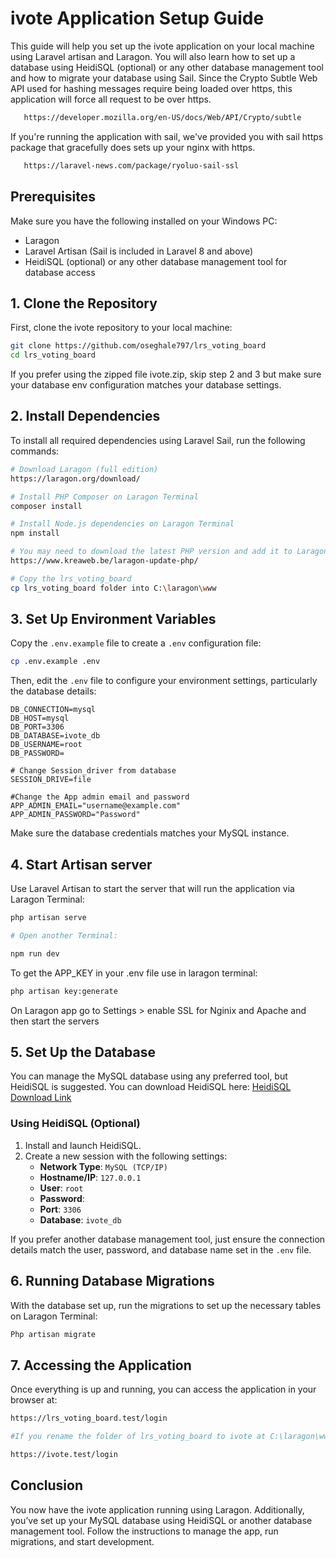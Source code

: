 
# ivote Application Setup Guide

This guide will help you set up the ivote application on your local machine using Laravel artisan and Laragon. You will also learn how to set up a database using HeidiSQL (optional) or any other database management tool and how to migrate your database using Sail.
Since the Crypto Subtle Web API used for hashing messages require being loaded over https, this application will force all request to be over https.
```bash
   https://developer.mozilla.org/en-US/docs/Web/API/Crypto/subtle
``` 
If you're running the application with sail, we've provided you with sail https package that gracefully does sets up your nginx with https. 
```bash
   https://laravel-news.com/package/ryoluo-sail-ssl
``` 
## Prerequisites

Make sure you have the following installed on your Windows PC:

- Laragon
- Laravel Artisan (Sail is included in Laravel 8 and above)
- HeidiSQL (optional) or any other database management tool for database access

## 1. Clone the Repository

First, clone the ivote repository to your local machine:

```bash
git clone https://github.com/oseghale797/lrs_voting_board
cd lrs_voting_board
```
If you prefer using the zipped file ivote.zip, skip step 2 and 3 but
make sure your database env configuration matches your database settings.

## 2. Install Dependencies

To install all required dependencies using Laravel Sail, run the following commands:

```bash
# Download Laragon (full edition)
https://laragon.org/download/

# Install PHP Composer on Laragon Terminal
composer install

# Install Node.js dependencies on Laragon Terminal
npm install

# You may need to download the latest PHP version and add it to Laragon
https://www.kreaweb.be/laragon-update-php/

# Copy the lrs_voting_board
cp lrs_voting_board folder into C:\laragon\www

```


## 3. Set Up Environment Variables

Copy the `.env.example` file to create a `.env` configuration file:

```bash
cp .env.example .env 
```

Then, edit the `.env` file to configure your environment settings, particularly the database details:

```dotenv
DB_CONNECTION=mysql
DB_HOST=mysql
DB_PORT=3306
DB_DATABASE=ivote_db
DB_USERNAME=root
DB_PASSWORD=

# Change Session_driver from database
SESSION_DRIVE=file

#Change the App admin email and password
APP_ADMIN_EMAIL="username@example.com"
APP_ADMIN_PASSWORD="Password"
```

Make sure the database credentials matches your MySQL instance.

## 4. Start Artisan server

Use Laravel Artisan to start the server that will run the application via Laragon Terminal:

```bash
php artisan serve

# Open another Terminal:

npm run dev

```

To get the APP_KEY in your .env file use in laragon terminal:

```bash
php artisan key:generate

```
On Laragon app go to Settings > enable SSL for Nginix and Apache and then start the servers

## 5. Set Up the Database

You can manage the MySQL database using any preferred tool, but HeidiSQL is suggested. You can download HeidiSQL here: [HeidiSQL Download Link](https://www.heidisql.com/download.php)

### Using HeidiSQL (Optional)

1. Install and launch HeidiSQL.
2. Create a new session with the following settings:
   - **Network Type**: `MySQL (TCP/IP)`
   - **Hostname/IP**: `127.0.0.1`
   - **User**: `root`
   - **Password**: 
   - **Port**: `3306`
   - **Database**: `ivote_db`

If you prefer another database management tool, just ensure the connection details match the user, password, and database name set in the `.env` file.

## 6. Running Database Migrations

With the database set up, run the migrations to set up the necessary tables on Laragon Terminal:

```bash
Php artisan migrate
```

## 7. Accessing the Application

Once everything is up and running, you can access the application in your browser at:

```bash
https://lrs_voting_board.test/login

#If you rename the folder of lrs_voting_board to ivote at C:\laragon\www location use:

https://ivote.test/login

```

## Conclusion

You now have the ivote application running using Laragon. Additionally, you’ve set up your MySQL database using HeidiSQL or another database management tool. Follow the instructions to manage the app, run migrations, and start development.
